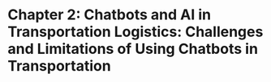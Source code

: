 Chapter 2: Chatbots and AI in Transportation Logistics: Challenges and Limitations of Using Chatbots in Transportation
======================================================================================================================

